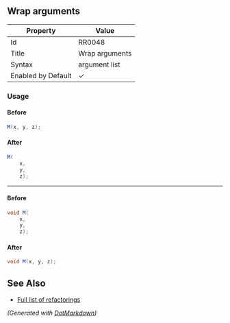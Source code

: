 ## Wrap arguments

| Property           | Value          |
| ------------------ | -------------- |
| Id                 | RR0048         |
| Title              | Wrap arguments |
| Syntax             | argument list  |
| Enabled by Default | &#x2713;       |

### Usage

#### Before

```csharp
M(x, y, z);
```

#### After

```csharp
M(
    x,
    y,
    z);
```

- - -

#### Before

```csharp
void M(
    x,
    y,
    z);
```

#### After

```csharp
void M(x, y, z);
```

## See Also

* [Full list of refactorings](Refactorings.md)


*\(Generated with [DotMarkdown](http://github.com/JosefPihrt/DotMarkdown)\)*